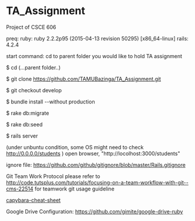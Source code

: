 # TA_Assignment
Project of CSCE 606

preq: ruby: ruby 2.2.2p95 (2015-04-13 revision 50295) [x86_64-linux]
      rails: 4.2.4


start command:
cd to parent folder you would like to hold TA assignment

$ cd (...parent folder..)

$ git clone https://github.com/TAMUBazinga/TA_Assignment.git

$ git checkout develop

$ bundle install --without production

$ rake db:migrate

$ rake db:seed

$ rails server

(under unbuntu condition, some OS might need to check http://0.0.0.0/students )
open browser, "http://locolhost:3000/students"  


ignore file: 
https://github.com/github/gitignore/blob/master/Rails.gitignore

Git Team Work Protocol
please refer to 
http://code.tutsplus.com/tutorials/focusing-on-a-team-workflow-with-git--cms-22514
for teamwork git usage guideline


[capybara-cheat-sheet](https://www.launchacademy.com/codecabulary/learn-test-driven-development/rspec/capybara-cheat-sheet)

Google Drive Configuration:
https://github.com/gimite/google-drive-ruby